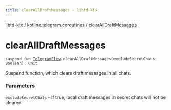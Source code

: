 ```yaml
---
title: clearAllDraftMessages - libtd-ktx
---
```


[libtd-ktx](../index.html) / [kotlinx.telegram.coroutines](index.html) / [clearAllDraftMessages](./clear-all-draft-messages.html)

# clearAllDraftMessages

`suspend fun `[`TelegramFlow`](../kotlinx.telegram.core/-telegram-flow/index.html)`.clearAllDraftMessages(excludeSecretChats: `[`Boolean`](https://kotlinlang.org/api/latest/jvm/stdlib/kotlin/-boolean/index.html)`): `[`Unit`](https://kotlinlang.org/api/latest/jvm/stdlib/kotlin/-unit/index.html)

Suspend function, which clears draft messages in all chats.

### Parameters

`excludeSecretChats` - If true, local draft messages in secret chats will not be cleared.